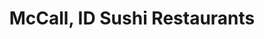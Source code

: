 ---
layout: city
title: McCall, ID Sushi Restaurants
permalink: /idaho/mccall/
stateAbbr: ID
stateName: Idaho
cityName: McCall

---